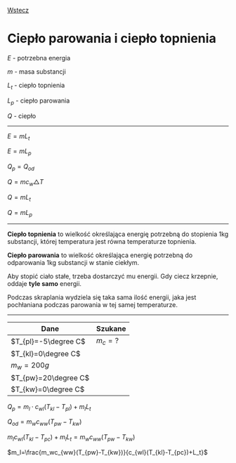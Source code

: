[Wstecz](../fizyka.md)

# Ciepło parowania i ciepło topnienia

$`E`$ - potrzebna energia

$`m`$ - masa substancji

$`L_t`$ - ciepło topnienia

$`L_p`$ - ciepło parowania

$`Q`$ - ciepło

---

$`E=mL_t`$

$`E=mL_p`$

$`Q_p=Q_{od}`$

$`Q=mc_w\triangle T`$

$`Q=mL_t`$

$`Q=mL_p`$

---

**Ciepło topnienia** to wielkość określająca energię potrzebną do stopienia 1kg substancji, której temperatura jest równa temperaturze topnienia.

**Ciepło parowania** to wielkość określająca energię potrzebną do odparowania 1kg substancji w stanie ciekłym.

Aby stopić ciało stałe, trzeba dostarczyć mu energii. Gdy ciecz krzepnie, oddaje **tyle samo** energii.

Podczas skraplania wydziela się taka sama ilość energii, jaka jest pochłaniana podczas parowania w tej samej temperaturze.

---

| Dane                   | Szukane   |
| ---------------------- | --------- |
| $`T_{pl}=-5\degree C`$ | $`m_c=?`$ |
| $`T_{kl}=0\degree C`$  |           |
| $`m_w=200g`$           |           |
| $`T_{pw}=20\degree C`$ |           |
| $`T_{kw}=0\degree C`$  |           |

$`Q_p=m_l\cdot c_{wl}(T_{kl}-T_{pl})+m_lL_t`$

$`Q_{od}=m_wc_{ww}(T_{pw}-T_{kw})`$

$`m_lc_{wl}(T_{kl}-T_{pc})+m_lL_t=m_wc_{ww}(T_{pw}-T_{kw})`$

$`m_l=\frac{m_wc_{ww}(T_{pw}-T_{kw})}{c_{wl}(T_{kl}-T_{pc})+L_t}`$